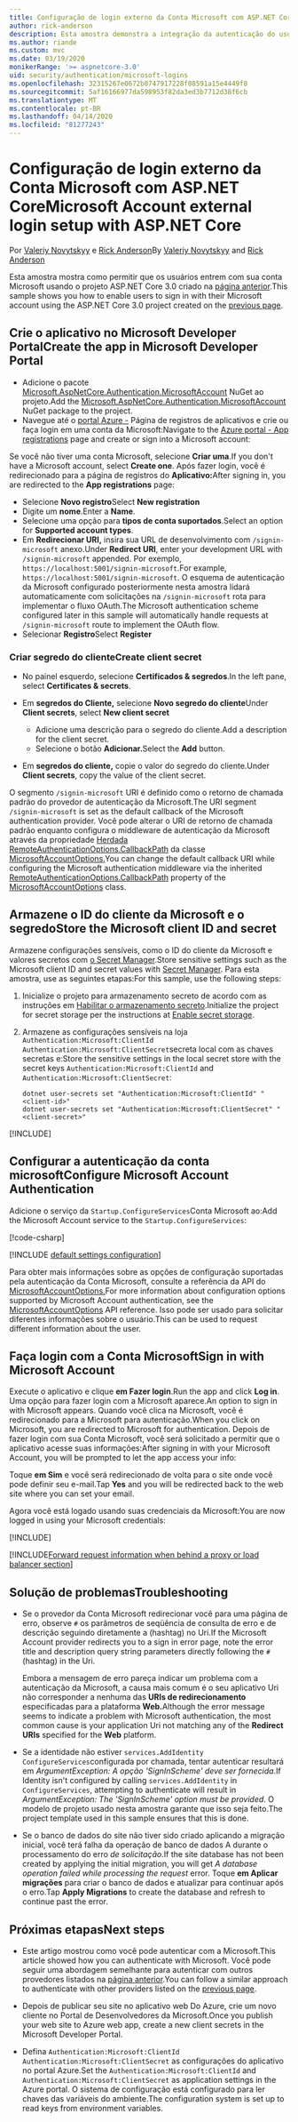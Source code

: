 ```yaml
---
title: Configuração de login externo da Conta Microsoft com ASP.NET Core
author: rick-anderson
description: Esta amostra demonstra a integração da autenticação do usuário da conta Microsoft em um aplicativo ASP.NET Core existente.
ms.author: riande
ms.custom: mvc
ms.date: 03/19/2020
monikerRange: '>= aspnetcore-3.0'
uid: security/authentication/microsoft-logins
ms.openlocfilehash: 32315267e0672b0747917228f08591a15e4449f8
ms.sourcegitcommit: 5af16166977da598953f82da3ed3b7712d38f6cb
ms.translationtype: MT
ms.contentlocale: pt-BR
ms.lasthandoff: 04/14/2020
ms.locfileid: "81277243"
---
```

# <a name="microsoft-account-external-login-setup-with-aspnet-core"></a><span data-ttu-id="f3495-103">Configuração de login externo da Conta Microsoft com ASP.NET Core</span><span class="sxs-lookup"><span data-stu-id="f3495-103">Microsoft Account external login setup with ASP.NET Core</span></span>

<span data-ttu-id="f3495-104">Por [Valeriy Novytskyy](https://github.com/01binary) e [Rick Anderson](https://twitter.com/RickAndMSFT)</span><span class="sxs-lookup"><span data-stu-id="f3495-104">By [Valeriy Novytskyy](https://github.com/01binary) and [Rick Anderson](https://twitter.com/RickAndMSFT)</span></span>

<span data-ttu-id="f3495-105">Esta amostra mostra como permitir que os usuários entrem com sua conta Microsoft usando o projeto ASP.NET Core 3.0 criado na [página anterior](xref:security/authentication/social/index).</span><span class="sxs-lookup"><span data-stu-id="f3495-105">This sample shows you how to enable users to sign in with their Microsoft account using the ASP.NET Core 3.0 project created on the [previous page](xref:security/authentication/social/index).</span></span>

## <a name="create-the-app-in-microsoft-developer-portal"></a><span data-ttu-id="f3495-106">Crie o aplicativo no Microsoft Developer Portal</span><span class="sxs-lookup"><span data-stu-id="f3495-106">Create the app in Microsoft Developer Portal</span></span>

* <span data-ttu-id="f3495-107">Adicione o pacote [Microsoft.AspNetCore.Authentication.MicrosoftAccount](https://www.nuget.org/packages/Microsoft.AspNetCore.Authentication.MicrosoftAccount/) NuGet ao projeto.</span><span class="sxs-lookup"><span data-stu-id="f3495-107">Add the [Microsoft.AspNetCore.Authentication.MicrosoftAccount](https://www.nuget.org/packages/Microsoft.AspNetCore.Authentication.MicrosoftAccount/) NuGet package to the project.</span></span>
* <span data-ttu-id="f3495-108">Navegue até o [portal Azure -](https://go.microsoft.com/fwlink/?linkid=2083908) Página de registros de aplicativos e crie ou faça login em uma conta da Microsoft:</span><span class="sxs-lookup"><span data-stu-id="f3495-108">Navigate to the [Azure portal - App registrations](https://go.microsoft.com/fwlink/?linkid=2083908) page and create or sign into a Microsoft account:</span></span>

<span data-ttu-id="f3495-109">Se você não tiver uma conta Microsoft, selecione **Criar uma**.</span><span class="sxs-lookup"><span data-stu-id="f3495-109">If you don't have a Microsoft account, select **Create one**.</span></span> <span data-ttu-id="f3495-110">Após fazer login, você é redirecionado para a página de registros do **Aplicativo:**</span><span class="sxs-lookup"><span data-stu-id="f3495-110">After signing in, you are redirected to the **App registrations** page:</span></span>

* <span data-ttu-id="f3495-111">Selecione **Novo registro**</span><span class="sxs-lookup"><span data-stu-id="f3495-111">Select **New registration**</span></span>
* <span data-ttu-id="f3495-112">Digite um **nome**.</span><span class="sxs-lookup"><span data-stu-id="f3495-112">Enter a **Name**.</span></span>
* <span data-ttu-id="f3495-113">Selecione uma opção para **tipos de conta suportados**.</span><span class="sxs-lookup"><span data-stu-id="f3495-113">Select an option for **Supported account types**.</span></span>  <!-- Accounts for any org work with MS domain accounts. Most folks probably want the last option, personal MS accounts. It took 24 hours after setting this up for the keys to work -->
* <span data-ttu-id="f3495-114">Em **Redirecionar URI,** insira sua URL de desenvolvimento com `/signin-microsoft` anexo.</span><span class="sxs-lookup"><span data-stu-id="f3495-114">Under **Redirect URI**, enter your development URL with `/signin-microsoft` appended.</span></span> <span data-ttu-id="f3495-115">Por exemplo, `https://localhost:5001/signin-microsoft`.</span><span class="sxs-lookup"><span data-stu-id="f3495-115">For example, `https://localhost:5001/signin-microsoft`.</span></span> <span data-ttu-id="f3495-116">O esquema de autenticação da Microsoft configurado posteriormente nesta amostra lidará automaticamente com solicitações na `/signin-microsoft` rota para implementar o fluxo OAuth.</span><span class="sxs-lookup"><span data-stu-id="f3495-116">The Microsoft authentication scheme configured later in this sample will automatically handle requests at `/signin-microsoft` route to implement the OAuth flow.</span></span>
* <span data-ttu-id="f3495-117">Selecionar **Registro**</span><span class="sxs-lookup"><span data-stu-id="f3495-117">Select **Register**</span></span>

### <a name="create-client-secret"></a><span data-ttu-id="f3495-118">Criar segredo do cliente</span><span class="sxs-lookup"><span data-stu-id="f3495-118">Create client secret</span></span>

* <span data-ttu-id="f3495-119">No painel esquerdo, selecione **Certificados & segredos**.</span><span class="sxs-lookup"><span data-stu-id="f3495-119">In the left pane, select **Certificates & secrets**.</span></span>
* <span data-ttu-id="f3495-120">Em **segredos do Cliente,** selecione **Novo segredo do cliente**</span><span class="sxs-lookup"><span data-stu-id="f3495-120">Under **Client secrets**, select **New client secret**</span></span>

  * <span data-ttu-id="f3495-121">Adicione uma descrição para o segredo do cliente.</span><span class="sxs-lookup"><span data-stu-id="f3495-121">Add a description for the client secret.</span></span>
  * <span data-ttu-id="f3495-122">Selecione o botão **Adicionar.**</span><span class="sxs-lookup"><span data-stu-id="f3495-122">Select the **Add** button.</span></span>

* <span data-ttu-id="f3495-123">Em **segredos do cliente,** copie o valor do segredo do cliente.</span><span class="sxs-lookup"><span data-stu-id="f3495-123">Under **Client secrets**, copy the value of the client secret.</span></span>

<span data-ttu-id="f3495-124">O segmento `/signin-microsoft` URI é definido como o retorno de chamada padrão do provedor de autenticação da Microsoft.</span><span class="sxs-lookup"><span data-stu-id="f3495-124">The URI segment `/signin-microsoft` is set as the default callback of the Microsoft authentication provider.</span></span> <span data-ttu-id="f3495-125">Você pode alterar o URI de retorno de chamada padrão enquanto configura o middleware de autenticação da Microsoft através da propriedade [Herdada RemoteAuthenticationOptions.CallbackPath](/dotnet/api/microsoft.aspnetcore.authentication.remoteauthenticationoptions.callbackpath) da classe [MicrosoftAccountOptions.](/dotnet/api/microsoft.aspnetcore.authentication.microsoftaccount.microsoftaccountoptions)</span><span class="sxs-lookup"><span data-stu-id="f3495-125">You can change the default callback URI while configuring the Microsoft authentication middleware via the inherited [RemoteAuthenticationOptions.CallbackPath](/dotnet/api/microsoft.aspnetcore.authentication.remoteauthenticationoptions.callbackpath) property of the [MicrosoftAccountOptions](/dotnet/api/microsoft.aspnetcore.authentication.microsoftaccount.microsoftaccountoptions) class.</span></span>

## <a name="store-the-microsoft-client-id-and-secret"></a><span data-ttu-id="f3495-126">Armazene o ID do cliente da Microsoft e o segredo</span><span class="sxs-lookup"><span data-stu-id="f3495-126">Store the Microsoft client ID and secret</span></span>

<span data-ttu-id="f3495-127">Armazene configurações sensíveis, como o ID do cliente da Microsoft e valores secretos com [o Secret Manager](xref:security/app-secrets).</span><span class="sxs-lookup"><span data-stu-id="f3495-127">Store sensitive settings such as the Microsoft client ID and secret values with [Secret Manager](xref:security/app-secrets).</span></span> <span data-ttu-id="f3495-128">Para esta amostra, use as seguintes etapas:</span><span class="sxs-lookup"><span data-stu-id="f3495-128">For this sample, use the following steps:</span></span>

1. <span data-ttu-id="f3495-129">Inicialize o projeto para armazenamento secreto de acordo com as instruções em [Habilitar o armazenamento secreto](xref:security/app-secrets#enable-secret-storage).</span><span class="sxs-lookup"><span data-stu-id="f3495-129">Initialize the project for secret storage per the instructions at [Enable secret storage](xref:security/app-secrets#enable-secret-storage).</span></span>
1. <span data-ttu-id="f3495-130">Armazene as configurações sensíveis na loja `Authentication:Microsoft:ClientId` `Authentication:Microsoft:ClientSecret`secreta local com as chaves secretas e:</span><span class="sxs-lookup"><span data-stu-id="f3495-130">Store the sensitive settings in the local secret store with the secret keys `Authentication:Microsoft:ClientId` and `Authentication:Microsoft:ClientSecret`:</span></span>

    ```dotnetcli
    dotnet user-secrets set "Authentication:Microsoft:ClientId" "<client-id>"
    dotnet user-secrets set "Authentication:Microsoft:ClientSecret" "<client-secret>"
    ```

[!INCLUDE[](~/includes/environmentVarableColon.md)]

## <a name="configure-microsoft-account-authentication"></a><span data-ttu-id="f3495-131">Configurar a autenticação da conta microsoft</span><span class="sxs-lookup"><span data-stu-id="f3495-131">Configure Microsoft Account Authentication</span></span>

<span data-ttu-id="f3495-132">Adicione o serviço da `Startup.ConfigureServices`Conta Microsoft ao:</span><span class="sxs-lookup"><span data-stu-id="f3495-132">Add the Microsoft Account service to the `Startup.ConfigureServices`:</span></span>

[!code-csharp[](~/security/authentication/social/social-code/3.x/StartupMS3x.cs?name=snippet&highlight=10-14)]

[!INCLUDE [default settings configuration](includes/default-settings.md)]

<span data-ttu-id="f3495-133">Para obter mais informações sobre as opções de configuração suportadas pela autenticação da Conta Microsoft, consulte a referência da API do [MicrosoftAccountOptions.](/dotnet/api/microsoft.aspnetcore.builder.microsoftaccountoptions)</span><span class="sxs-lookup"><span data-stu-id="f3495-133">For more information about configuration options supported by Microsoft Account authentication, see the [MicrosoftAccountOptions](/dotnet/api/microsoft.aspnetcore.builder.microsoftaccountoptions) API reference.</span></span> <span data-ttu-id="f3495-134">Isso pode ser usado para solicitar diferentes informações sobre o usuário.</span><span class="sxs-lookup"><span data-stu-id="f3495-134">This can be used to request different information about the user.</span></span>

## <a name="sign-in-with-microsoft-account"></a><span data-ttu-id="f3495-135">Faça login com a Conta Microsoft</span><span class="sxs-lookup"><span data-stu-id="f3495-135">Sign in with Microsoft Account</span></span>

<span data-ttu-id="f3495-136">Execute o aplicativo e clique **em Fazer login**.</span><span class="sxs-lookup"><span data-stu-id="f3495-136">Run the app and click **Log in**.</span></span> <span data-ttu-id="f3495-137">Uma opção para fazer login com a Microsoft aparece.</span><span class="sxs-lookup"><span data-stu-id="f3495-137">An option to sign in with Microsoft appears.</span></span> <span data-ttu-id="f3495-138">Quando você clica na Microsoft, você é redirecionado para a Microsoft para autenticação.</span><span class="sxs-lookup"><span data-stu-id="f3495-138">When you click on Microsoft, you are redirected to Microsoft for authentication.</span></span> <span data-ttu-id="f3495-139">Depois de fazer login com sua Conta Microsoft, você será solicitado a permitir que o aplicativo acesse suas informações:</span><span class="sxs-lookup"><span data-stu-id="f3495-139">After signing in with your Microsoft Account, you will be prompted to let the app access your info:</span></span>

<span data-ttu-id="f3495-140">Toque **em Sim** e você será redirecionado de volta para o site onde você pode definir seu e-mail.</span><span class="sxs-lookup"><span data-stu-id="f3495-140">Tap **Yes** and you will be redirected back to the web site where you can set your email.</span></span>

<span data-ttu-id="f3495-141">Agora você está logado usando suas credenciais da Microsoft:</span><span class="sxs-lookup"><span data-stu-id="f3495-141">You are now logged in using your Microsoft credentials:</span></span>

[!INCLUDE[](includes/chain-auth-providers.md)]

[!INCLUDE[Forward request information when behind a proxy or load balancer section](includes/forwarded-headers-middleware.md)]

## <a name="troubleshooting"></a><span data-ttu-id="f3495-142">Solução de problemas</span><span class="sxs-lookup"><span data-stu-id="f3495-142">Troubleshooting</span></span>

* <span data-ttu-id="f3495-143">Se o provedor da Conta Microsoft redirecionar você para uma página de erro, observe `#` os parâmetros de seqüência de consulta de erro e de descrição seguindo diretamente a (hashtag) no Uri.</span><span class="sxs-lookup"><span data-stu-id="f3495-143">If the Microsoft Account provider redirects you to a sign in error page, note the error title and description query string parameters directly following the `#` (hashtag) in the Uri.</span></span>

  <span data-ttu-id="f3495-144">Embora a mensagem de erro pareça indicar um problema com a autenticação da Microsoft, a causa mais comum é o seu aplicativo Uri não corresponder a nenhuma das **URIs de redirecionamento** especificadas para a plataforma **Web.**</span><span class="sxs-lookup"><span data-stu-id="f3495-144">Although the error message seems to indicate a problem with Microsoft authentication, the most common cause is your application Uri not matching any of the **Redirect URIs** specified for the **Web** platform.</span></span>
* <span data-ttu-id="f3495-145">Se a identidade não estiver `services.AddIdentity` `ConfigureServices`configurada por chamada, tentar autenticar resultará em *ArgumentException: A opção 'SignInScheme' deve ser fornecida*.</span><span class="sxs-lookup"><span data-stu-id="f3495-145">If Identity isn't configured by calling `services.AddIdentity` in `ConfigureServices`, attempting to authenticate will result in *ArgumentException: The 'SignInScheme' option must be provided*.</span></span> <span data-ttu-id="f3495-146">O modelo de projeto usado nesta amostra garante que isso seja feito.</span><span class="sxs-lookup"><span data-stu-id="f3495-146">The project template used in this sample ensures that this is done.</span></span>
* <span data-ttu-id="f3495-147">Se o banco de dados do site não tiver sido criado aplicando a migração inicial, você terá falha da operação de banco de dados A durante o processamento do erro *de solicitação.*</span><span class="sxs-lookup"><span data-stu-id="f3495-147">If the site database has not been created by applying the initial migration, you will get *A database operation failed while processing the request* error.</span></span> <span data-ttu-id="f3495-148">Toque **em Aplicar migrações** para criar o banco de dados e atualizar para continuar após o erro.</span><span class="sxs-lookup"><span data-stu-id="f3495-148">Tap **Apply Migrations** to create the database and refresh to continue past the error.</span></span>

## <a name="next-steps"></a><span data-ttu-id="f3495-149">Próximas etapas</span><span class="sxs-lookup"><span data-stu-id="f3495-149">Next steps</span></span>

* <span data-ttu-id="f3495-150">Este artigo mostrou como você pode autenticar com a Microsoft.</span><span class="sxs-lookup"><span data-stu-id="f3495-150">This article showed how you can authenticate with Microsoft.</span></span> <span data-ttu-id="f3495-151">Você pode seguir uma abordagem semelhante para autenticar com outros provedores listados na [página anterior](xref:security/authentication/social/index).</span><span class="sxs-lookup"><span data-stu-id="f3495-151">You can follow a similar approach to authenticate with other providers listed on the [previous page](xref:security/authentication/social/index).</span></span>

* <span data-ttu-id="f3495-152">Depois de publicar seu site no aplicativo web Do Azure, crie um novo cliente no Portal de Desenvolvedores da Microsoft.</span><span class="sxs-lookup"><span data-stu-id="f3495-152">Once you publish your web site to Azure web app, create a new client secrets in the Microsoft Developer Portal.</span></span>

* <span data-ttu-id="f3495-153">Defina `Authentication:Microsoft:ClientId` `Authentication:Microsoft:ClientSecret` as configurações do aplicativo no portal Azure.</span><span class="sxs-lookup"><span data-stu-id="f3495-153">Set the `Authentication:Microsoft:ClientId` and `Authentication:Microsoft:ClientSecret` as application settings in the Azure portal.</span></span> <span data-ttu-id="f3495-154">O sistema de configuração está configurado para ler chaves das variáveis do ambiente.</span><span class="sxs-lookup"><span data-stu-id="f3495-154">The configuration system is set up to read keys from environment variables.</span></span>
